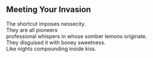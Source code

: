 Meeting Your Invasion
---------------------
The shortcut imposes nessecity.  
They are all pioneers  
professional whispers in whose somber lemons originate.  
They disguised it with boney sweetness.  
Like nights compounding inside kiss.  
